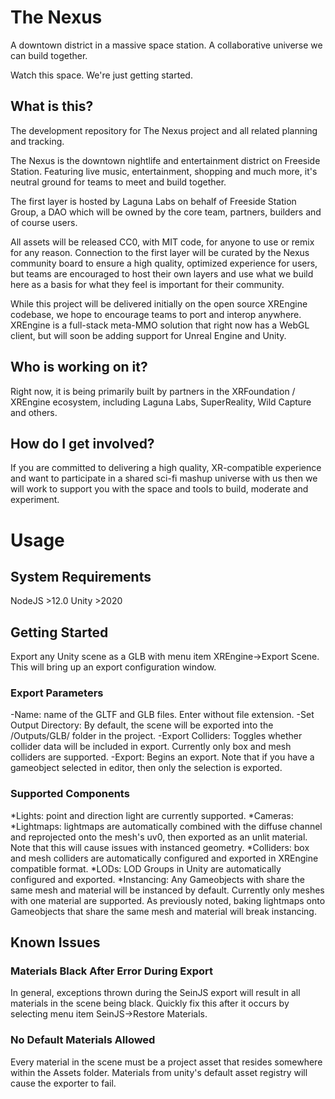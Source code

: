 # The Nexus
A downtown district in a massive space station. A collaborative universe we can build together.

Watch this space. We're just getting started.

## What is this?
The development repository for The Nexus project and all related planning and tracking.

The Nexus is the downtown nightlife and entertainment district on Freeside Station. Featuring live music, entertainment, shopping and much more, it's neutral ground for teams to meet and build together.

The first layer is hosted by Laguna Labs on behalf of Freeside Station Group, a DAO which will be owned by the core team, partners, builders and of course users.

All assets will be released CC0, with MIT code, for anyone to use or remix for any reason. Connection to the first layer will be curated by the Nexus community board to ensure a high quality, optimized experience for users, but teams are encouraged to host their own layers and use what we build here as a basis for what they feel is important for their community.

While this project will be delivered initially on the open source XREngine codebase, we hope to encourage teams to port and interop anywhere. XREngine is a full-stack meta-MMO solution that right now has a WebGL client, but will soon be adding support for Unreal Engine and Unity.

## Who is working on it?
Right now, it is being primarily built by partners in the XRFoundation / XREngine ecosystem, including Laguna Labs, SuperReality, Wild Capture and others.

## How do I get involved?
If you are committed to delivering a high quality, XR-compatible experience and want to participate in a shared sci-fi mashup universe with us then we will work to support you with the space and tools to build, moderate and experiment.

# Usage

## System Requirements
NodeJS >12.0
Unity >2020

## Getting Started
Export any Unity scene as a GLB with menu item XREngine->Export Scene. This will bring up an export configuration window. 

### Export Parameters
-Name: name of the GLTF and GLB files. Enter without file extension.
-Set Output Directory: By default, the scene will be exported into the /Outputs/GLB/ folder in the project.
-Export Colliders: Toggles whether collider data will be included in export. Currently only box and mesh colliders are supported.
-Export: Begins an export. Note that if you have a gameobject selected in editor, then only the selection is exported.

### Supported Components
*Lights: point and direction light are currently supported.
*Cameras: 
*Lightmaps: lightmaps are automatically combined with the diffuse channel and reprojected onto the mesh's uv0, then exported as an unlit material. Note that this will cause issues with instanced geometry.
*Colliders: box and mesh colliders are automatically configured and exported in XREngine compatible format.
*LODs: LOD Groups in Unity are automatically configured and exported. 
*Instancing: Any Gameobjects with share the same mesh and material will be instanced by default. Currently only meshes with one material are supported. As previously noted, baking lightmaps onto Gameobjects that share the same mesh and material will break instancing.


## Known Issues

### Materials Black After Error During Export
In general, exceptions thrown during the SeinJS export will result in all materials in the scene being black. Quickly fix this after it occurs by selecting menu item SeinJS->Restore Materials.

### No Default Materials Allowed
Every material in the scene must be a project asset that resides somewhere within the Assets folder. Materials from unity's default asset registry will cause the exporter to fail.

